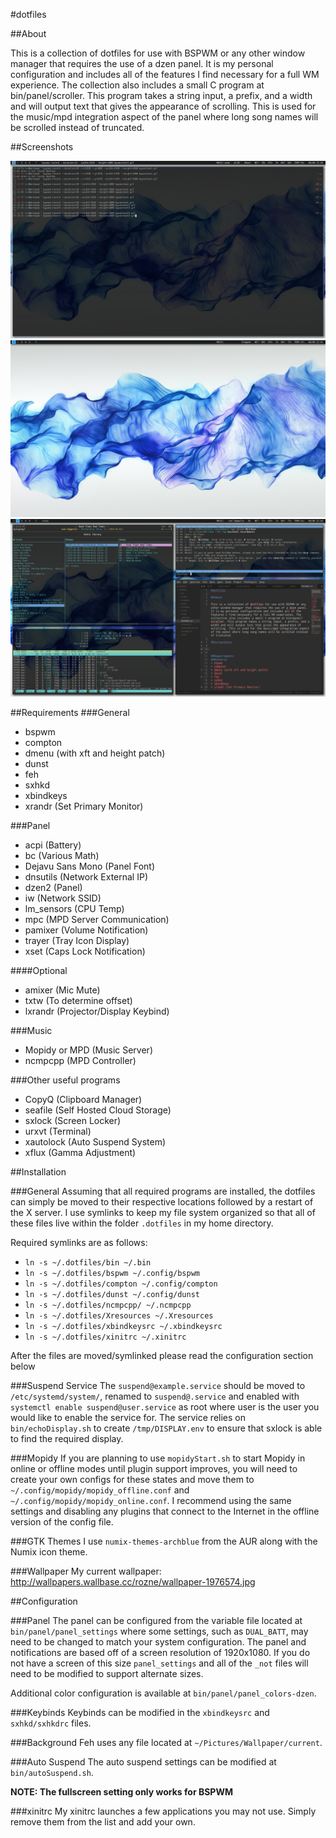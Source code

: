 #dotfiles

##About

This is a collection of dotfiles for use with BSPWM or any other window manager that requires the use of a dzen panel. It is my personal configuration and includes all of the features I find necessary for a full WM experience. The collection also includes a small C program at bin/panel/scroller. This program takes a string input, a prefix, and a width and will output text that gives the appearance of scrolling. This is used for the music/mpd integration aspect of the panel where long song names will be scrolled instead of truncated. 

##Screenshots

![Example](/scrots/example.gif)
![Clean](/scrots/clean.png)
![Dirty](/scrots/dirty.png)

##Requirements
###General
* bspwm
* compton
* dmenu (with xft and height patch)
* dunst
* feh
* sxhkd
* xbindkeys
* xrandr (Set Primary Monitor)

###Panel
* acpi 					 (Battery)
* bc 				(Various Math)
* Dejavu Sans Mono (Panel Font)
* dnsutils (Network External IP)
* dzen2 				   (Panel)
* iw (Network SSID)
* lm_sensors 			(CPU Temp)
* mpc 	(MPD Server Communication)
* pamixer (Volume Notification)
* trayer 	   (Tray Icon Display)
* xset (Caps Lock Notification)

####Optional
* amixer (Mic Mute)
* txtw (To determine offset)
* lxrandr (Projector/Display Keybind)

###Music
* Mopidy or MPD (Music Server)
* ncmpcpp (MPD Controller)

###Other useful programs
* CopyQ (Clipboard Manager)
* seafile (Self Hosted Cloud Storage)
* sxlock (Screen Locker)
* urxvt (Terminal)
* xautolock (Auto Suspend System)
* xflux (Gamma Adjustment)

##Installation

###General
Assuming that all required programs are installed, the dotfiles can simply be moved to their respective locations followed by a restart of the X server. I use symlinks to keep my file system organized so that all of these files live within the folder `.dotfiles` in my home directory.

Required symlinks are as follows:

* `ln -s ~/.dotfiles/bin ~/.bin`
* `ln -s ~/.dotfiles/bspwm ~/.config/bspwm`
* `ln -s ~/.dotfiles/compton ~/.config/compton`
* `ln -s ~/.dotfiles/dunst ~/.config/dunst`
* `ln -s ~/.dotfiles/ncmpcpp/ ~/.ncmpcpp`
* `ln -s ~/.dotfiles/Xresources ~/.Xresources`
* `ln -s ~/.dotfiles/xbindkeysrc ~/.xbindkeysrc`
* `ln -s ~/.dotfiles/xinitrc ~/.xinitrc`

After the files are moved/symlinked please read the configuration section below

###Suspend Service
The `suspend@example.service` should be moved to `/etc/systemd/system/`, renamed to `suspend@.service` and enabled with `systemctl enable suspend@user.service` as root where user is the user you would like to enable the service for. The service relies on `bin/echoDisplay.sh` to create `/tmp/DISPLAY.env` to ensure that sxlock is able to find the required display.

###Mopidy
If you are planning to use `mopidyStart.sh` to start Mopidy in online or offline modes until plugin support improves, you will need to create your own configs for these states and move them to `~/.config/mopidy/mopidy_offline.conf` and `~/.config/mopidy/mopidy_online.conf`. I recommend using the same settings and disabling any plugins that connect to the Internet in the offline version of the config file. 

###GTK Themes
I use `numix-themes-archblue` from the AUR along with the Numix icon theme.

###Wallpaper
My current wallpaper:
http://wallpapers.wallbase.cc/rozne/wallpaper-1976574.jpg

##Configuration

###Panel
The panel can be configured from the variable file located at `bin/panel/panel_settings` where some settings, such as `DUAL_BATT`, may need to be changed to match your system configuration. The panel and notifications are based off of a screen resolution of 1920x1080. If you do not have a screen of this size `panel_settings` and all of the `_not` files will need to be modified to support alternate sizes.

Additional color configuration is available at `bin/panel/panel_colors-dzen`.

###Keybinds
Keybinds can be modified in the `xbindkeysrc` and `sxhkd/sxhkdrc` files. 

###Background
Feh uses any file located at `~/Pictures/Wallpaper/current`.

###Auto Suspend
The auto suspend settings can be modified at `bin/autoSuspend.sh`.

__NOTE: The fullscreen setting only works for BSPWM__

###xinitrc
My xinitrc launches a few applications you may not use. Simply remove them from the list and add your own.